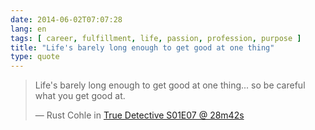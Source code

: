 ```yaml
---
date: 2014-06-02T07:07:28
lang: en
tags: [ career, fulfillment, life, passion, profession, purpose ]
title: "Life's barely long enough to get good at one thing"
type: quote
---
```


> Life's barely long enough to get good at one thing... so be careful what you get good at.
>
> — Rust Cohle in [True Detective S01E07 @ 28m42s](http://www.youtube.com/watch?v=4ooaTJe7V8E&t=1m54s)

